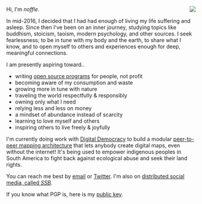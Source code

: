 <img
  style="float: right; margin-left: 10px;"
  src="http://blog.eight45.net/static/me7_normal.jpg"
/>

Hi, I'm *noffle*.

In mid-2016, I decided that I had had enough of living my life suffering and
asleep. Since then I've been on an inner journey, studying topics like buddhism,
stoicism, taoism, modern psychology, and other sources. I seek fearlessness; to
be in tune with my body and the earth, to share what I know, and to open myself
to others and experiences enough for deep, meaningful connections.

I am presently aspiring toward..
- writing [open source programs](https://github.com/noffle) for people, not profit
- becoming aware of my consumption and waste
- growing more in tune with nature
- traveling the world respectfully & responsibly
- owning only what I need
- relying less and less on money
- a mindset of abundance instead of scarcity
- learning to love myself and others
- inspiring others to live freely & joyfully

I'm currently doing work with [Digital
Democracy](http://www.digital-democracy.org/) to build a modular [peer-to-peer
mapping architecture](https://github.com/digidem/osm-p2p-db) that lets anybody
create digital maps, even without the internet! It's being used to empower
indigenous peoples in South America to fight back against ecological abuse and
seek their land rights.

You can reach me best by [email](mailto:sww@eight45.net) or
[Twitter](https:/twitter.com/noffle). I'm also on [distributed social
media, called *SSB*](https://scuttlebutt.nz).

If you know what PGP is, here is my [public key](http://eight45.net/pgp.asc).

